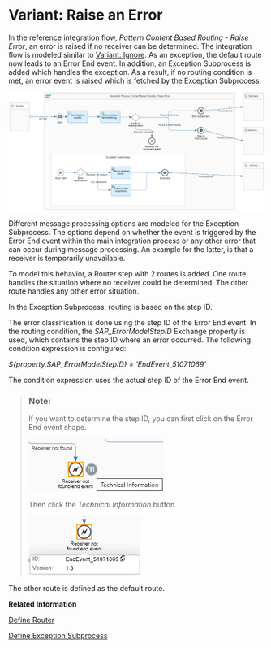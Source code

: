 <!-- loiob1148e9eeb724c9aafa6ca25bc3c03f4 -->

# Variant: Raise an Error

In the reference integration flow, *Pattern Content Based Routing - Raise Error*, an error is raised if no receiver can be determined. The integration flow is modeled similar to [Variant: Ignore](variant-ignore-4998bd8.md). As an exception, the default route now leads to an Error End event. In addition, an Exception Subprocess is added which handles the exception. As a result, if no routing condition is met, an error event is raised which is fetched by the Exception Subprocess.

 ![](images/ContentBased_Routing_Error_0cb225d.png) 

Different message processing options are modeled for the Exception Subprocess. The options depend on whether the event is triggered by the Error End event within the main integration process or any other error that can occur during message processing. An example for the latter, is that a receiver is temporarily unavailable.

To model this behavior, a Router step with 2 routes is added. One route handles the situation where no receiver could be determined. The other route handles any other error situation.

In the Exception Subprocess, routing is based on the step ID.

The error classification is done using the step ID of the Error End event. In the routing condition, the *SAP\_ErrorModelStepID* Exchange property is used, which contains the step ID where an error occurred. The following condition expression is configured:

*$\{property.SAP\_ErrorModelStepID\} = 'EndEvent\_51071069'* 

The condition expression uses the actual step ID of the Error End event.

> ### Note:  
> If you want to determine the step ID, you can first click on the Error End event shape.
> 
> ![](images/ContentBased_Routing_Tech_Info_1_31602ad.png)
> 
> Then click the *Technical Information* button.
> 
> ![](images/ContentBased_Routing_Tech_Info_2_801c6c7.png)

The other route is defined as the default route.

**Related Information**  


[Define Router](define-router-d7fddbd.md "")

[Define Exception Subprocess](define-exception-subprocess-690e078.md "")

